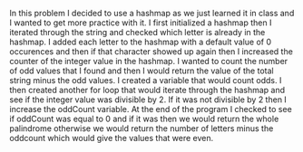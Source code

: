 In this problem I decided to use a hashmap as we just learned it in class and I wanted to get more practice with it. I first initialized a hashmap then I iterated through the string and checked which letter is already in the hashmap. I added each letter to the hashmap with a default value of 0 occurences and then if that character showed up again then I increased the counter of the integer value in the hashmap. I wanted to count the number of odd values that I found and then I would return the value of the total string minus the odd values. I created a variable that would count odds. I then created another for loop that would iterate through the hashmap and see if the integer value was divisible by 2. If it was not divisible by 2 then I increase the oddCount variable. At the end of the program I checked to see if oddCount was equal to 0 and if it was then we would return the whole palindrome otherwise we would return the number of letters minus the oddcount which would give the values that were even.
